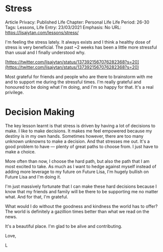 # Stress

Article Privacy: Published
Life Chapter: Personal Life
Life Period: 26-30
Tags: Lessons, Life
Entry: 23/03/2021
Emphasis: No
URL: https://lisajytan.com/lessons/stress/

I'm feeling the stress lately. It always exists and I think a healthy dose of stress is very beneficial. The past ~2 weeks has been a little more stressful than usual and I finally understood why.

[https://twitter.com/lisajytan/status/1373921567076282368?s=20](https://twitter.com/lisajytan/status/1373921567076282368?s=20)

Most grateful for friends and people who are there to brainstorm with me and to support me during the stressful times. I'm really grateful and honoured to be doing what I'm doing, and I'm so happy for that. It's a real privilege. 

# Decision Making

The key lesson learnt is that stress is driven by having a lot of decisions to make. I like to make decisions. It makes me feel empowered because my destiny is in my own hands. Sometimes however, there are too many unknown unknowns to make a decision. And that stresses me out. It's a good problem to have — plenty of great paths to choose from. I just have to make a choice. 

More often than now, I choose the hard path, but also the path that I am most excited to take. As much as I want to hedge against myself instead of adding more leverage to my future on Future Lisa, I'm hugely bullish on Future Lisa and I'm doing it. 

I'm just massively fortunate that I can make these hard decisions because I know that my friends and family will be there to be supporting me no matter what. And for that, I'm grateful. 

What would I do without the goodness and kindness the world has to offer? The world is definitely a gazillion times better than what we read on the news. 

It's a beautiful place. I'm glad to be alive and contributing. 

Love, 

L